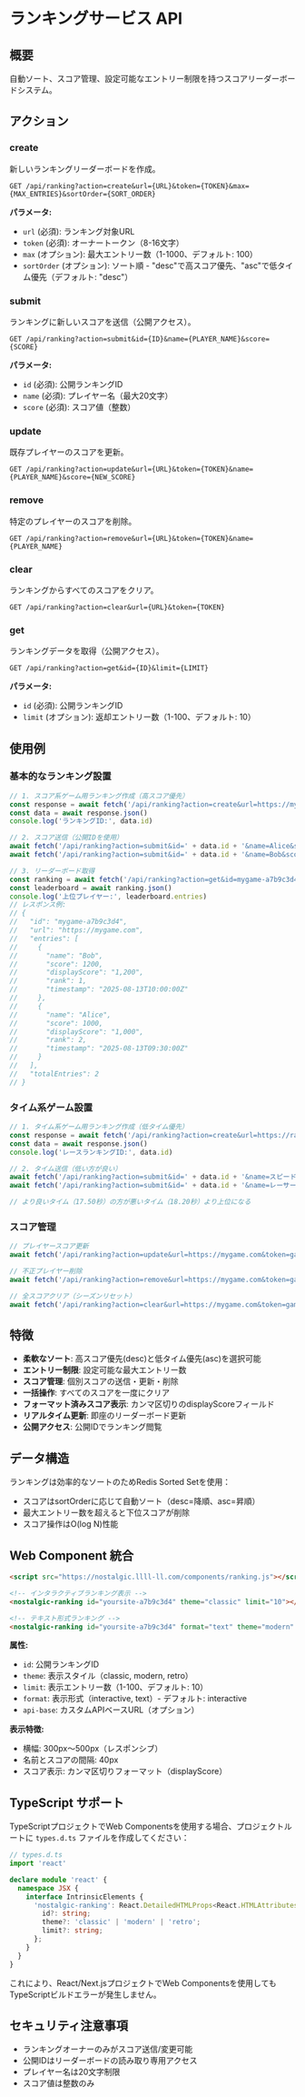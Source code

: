 # ランキングサービス API

## 概要

自動ソート、スコア管理、設定可能なエントリー制限を持つスコアリーダーボードシステム。

## アクション

### create
新しいランキングリーダーボードを作成。

```
GET /api/ranking?action=create&url={URL}&token={TOKEN}&max={MAX_ENTRIES}&sortOrder={SORT_ORDER}
```

**パラメータ:**
- `url` (必須): ランキング対象URL
- `token` (必須): オーナートークン（8-16文字）
- `max` (オプション): 最大エントリー数（1-1000、デフォルト: 100）
- `sortOrder` (オプション): ソート順 - "desc"で高スコア優先、"asc"で低タイム優先（デフォルト: "desc"）

### submit
ランキングに新しいスコアを送信（公開アクセス）。

```
GET /api/ranking?action=submit&id={ID}&name={PLAYER_NAME}&score={SCORE}
```

**パラメータ:**
- `id` (必須): 公開ランキングID
- `name` (必須): プレイヤー名（最大20文字）
- `score` (必須): スコア値（整数）

### update
既存プレイヤーのスコアを更新。

```
GET /api/ranking?action=update&url={URL}&token={TOKEN}&name={PLAYER_NAME}&score={NEW_SCORE}
```

### remove
特定のプレイヤーのスコアを削除。

```
GET /api/ranking?action=remove&url={URL}&token={TOKEN}&name={PLAYER_NAME}
```

### clear
ランキングからすべてのスコアをクリア。

```
GET /api/ranking?action=clear&url={URL}&token={TOKEN}
```

### get
ランキングデータを取得（公開アクセス）。

```
GET /api/ranking?action=get&id={ID}&limit={LIMIT}
```

**パラメータ:**
- `id` (必須): 公開ランキングID
- `limit` (オプション): 返却エントリー数（1-100、デフォルト: 10）

## 使用例

### 基本的なランキング設置
```javascript
// 1. スコア系ゲーム用ランキング作成（高スコア優先）
const response = await fetch('/api/ranking?action=create&url=https://mygame.com&token=game-secret&max=50&sortOrder=desc')
const data = await response.json()
console.log('ランキングID:', data.id)

// 2. スコア送信（公開IDを使用）
await fetch('/api/ranking?action=submit&id=' + data.id + '&name=Alice&score=1000')
await fetch('/api/ranking?action=submit&id=' + data.id + '&name=Bob&score=1200')

// 3. リーダーボード取得
const ranking = await fetch('/api/ranking?action=get&id=mygame-a7b9c3d4&limit=10')
const leaderboard = await ranking.json()
console.log('上位プレイヤー:', leaderboard.entries)
// レスポンス例:
// {
//   "id": "mygame-a7b9c3d4",
//   "url": "https://mygame.com",
//   "entries": [
//     {
//       "name": "Bob",
//       "score": 1200,
//       "displayScore": "1,200",
//       "rank": 1,
//       "timestamp": "2025-08-13T10:00:00Z"
//     },
//     {
//       "name": "Alice",
//       "score": 1000,
//       "displayScore": "1,000",
//       "rank": 2,
//       "timestamp": "2025-08-13T09:30:00Z"
//     }
//   ],
//   "totalEntries": 2
// }
```

### タイム系ゲーム設置
```javascript
// 1. タイム系ゲーム用ランキング作成（低タイム優先）
const response = await fetch('/api/ranking?action=create&url=https://racegame.com&token=race-secret&max=100&sortOrder=asc')
const data = await response.json()
console.log('レースランキングID:', data.id)

// 2. タイム送信（低い方が良い）
await fetch('/api/ranking?action=submit&id=' + data.id + '&name=スピードスター&score=1750&displayScore=17.50秒')
await fetch('/api/ranking?action=submit&id=' + data.id + '&name=レーサー&score=1820&displayScore=18.20秒')

// より良いタイム（17.50秒）の方が悪いタイム（18.20秒）より上位になる
```

### スコア管理
```javascript
// プレイヤースコア更新
await fetch('/api/ranking?action=update&url=https://mygame.com&token=game-secret&name=Alice&score=1500')

// 不正プレイヤー削除
await fetch('/api/ranking?action=remove&url=https://mygame.com&token=game-secret&name=Cheater')

// 全スコアクリア（シーズンリセット）
await fetch('/api/ranking?action=clear&url=https://mygame.com&token=game-secret')
```

## 特徴

- **柔軟なソート**: 高スコア優先(desc)と低タイム優先(asc)を選択可能
- **エントリー制限**: 設定可能な最大エントリー数
- **スコア管理**: 個別スコアの送信・更新・削除
- **一括操作**: すべてのスコアを一度にクリア
- **フォーマット済みスコア表示**: カンマ区切りのdisplayScoreフィールド
- **リアルタイム更新**: 即座のリーダーボード更新
- **公開アクセス**: 公開IDでランキング閲覧

## データ構造

ランキングは効率的なソートのためRedis Sorted Setを使用：
- スコアはsortOrderに応じて自動ソート（desc=降順、asc=昇順）
- 最大エントリー数を超えると下位スコアが削除
- スコア操作はO(log N)性能

## Web Component 統合

```html
<script src="https://nostalgic.llll-ll.com/components/ranking.js"></script>

<!-- インタラクティブランキング表示 -->
<nostalgic-ranking id="yoursite-a7b9c3d4" theme="classic" limit="10"></nostalgic-ranking>

<!-- テキスト形式ランキング -->
<nostalgic-ranking id="yoursite-a7b9c3d4" format="text" theme="modern" limit="5"></nostalgic-ranking>
```

**属性:**
- `id`: 公開ランキングID
- `theme`: 表示スタイル（classic, modern, retro）
- `limit`: 表示エントリー数（1-100、デフォルト: 10）
- `format`: 表示形式（interactive, text）- デフォルト: interactive
- `api-base`: カスタムAPIベースURL（オプション）

**表示特徴:**
- 横幅: 300px～500px（レスポンシブ）
- 名前とスコアの間隔: 40px
- スコア表示: カンマ区切りフォーマット（displayScore）

## TypeScript サポート

TypeScriptプロジェクトでWeb Componentsを使用する場合、プロジェクトルートに `types.d.ts` ファイルを作成してください：

```typescript
// types.d.ts
import 'react'

declare module 'react' {
  namespace JSX {
    interface IntrinsicElements {
      'nostalgic-ranking': React.DetailedHTMLProps<React.HTMLAttributes<HTMLElement>, HTMLElement> & {
        id?: string;
        theme?: 'classic' | 'modern' | 'retro';
        limit?: string;
      };
    }
  }
}
```

これにより、React/Next.jsプロジェクトでWeb Componentsを使用してもTypeScriptビルドエラーが発生しません。

## セキュリティ注意事項

- ランキングオーナーのみがスコア送信/変更可能
- 公開IDはリーダーボードの読み取り専用アクセス
- プレイヤー名は20文字制限
- スコア値は整数のみ